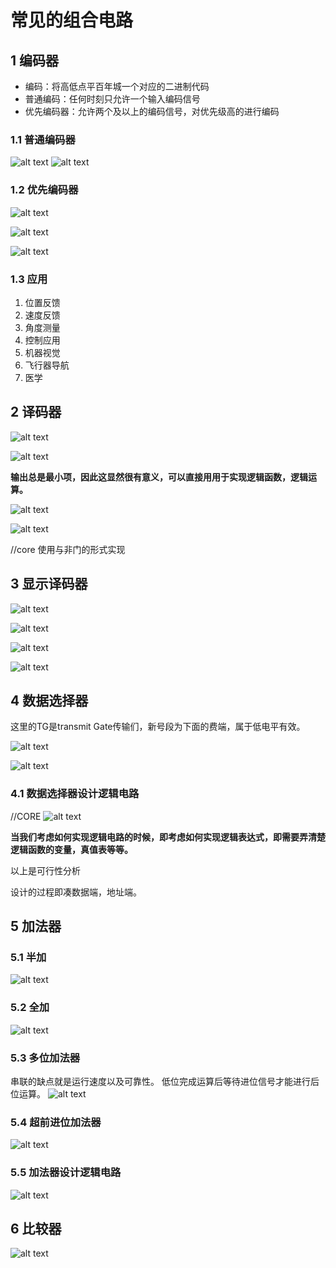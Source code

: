 # 常见的组合电路


## 1 编码器

- 编码：将高低点平百年城一个对应的二进制代码
- 普通编码：任何时刻只允许一个输入编码信号
- 优先编码器：允许两个及以上的编码信号，对优先级高的进行编码


### 1.1 普通编码器

![alt text](image.png)
![alt text](image-1.png)

### 1.2 优先编码器

![alt text](image-2.png)

![alt text](image-3.png)

![alt text](image-4.png)

### 1.3  应用

1. 位置反馈
2. 速度反馈
3. 角度测量
4. 控制应用
5. 机器视觉
6. 飞行器导航
7. 医学


## 2 译码器

![alt text](image-5.png)

![alt text](image-6.png)

**输出总是最小项，因此这显然很有意义，可以直接用用于实现逻辑函数，逻辑运算。**

![alt text](image-7.png)

![alt text](image-8.png)

//core 使用与非门的形式实现

## 3 显示译码器

![alt text](image-9.png)

![alt text](image-10.png)

![alt text](image-11.png)

![alt text](image-12.png)

## 4 数据选择器

这里的TG是transmit Gate传输们，新号段为下面的费端，属于低电平有效。

![alt text](image-13.png)

![alt text](image-14.png)

### 4.1 数据选择器设计逻辑电路


//CORE 
![alt text](image-15.png)


**当我们考虑如何实现逻辑电路的时候，即考虑如何实现逻辑表达式，即需要弄清楚逻辑函数的变量，真值表等等。**

以上是可行性分析

设计的过程即凑数据端，地址端。

## 5 加法器

### 5.1 半加

![alt text](image-16.png)

### 5.2 全加

![alt text](image-17.png)

### 5.3  多位加法器

串联的缺点就是运行速度以及可靠性。
低位完成运算后等待进位信号才能进行后位运算。
![alt text](image-18.png)

### 5.4 超前进位加法器

![alt text](image-19.png)

### 5.5 加法器设计逻辑电路

![alt text](image-20.png)

## 6 比较器

![alt text](image-21.png)